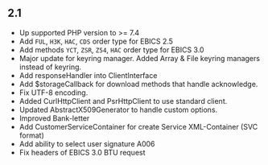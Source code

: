 ## 2.1

* Up supported PHP version to >= 7.4
* Add `FUL`, `H3K`, `HAC`, `CDS` order type for EBICS 2.5
* Add methods `YCT`, `ZSR`, `Z54`, `HAC` order type for EBICS 3.0
* Major update for keyring manager. Added Array & File keyring managers instead of keyring.
* Add responseHandler into ClientInterface
* Add $storageCallback for download methods that handle acknowledge.
* Fix UTF-8 encoding.
* Added CurlHttpClient and PsrHttpClient to use standard client.
* Updated AbstractX509Generator to handle custom options.
* Improved Bank-letter
* Add CustomerServiceContainer for create Service XML-Container (SVC format)
* Add ability to select user signature A006
* Fix headers of EBICS 3.0 BTU request
